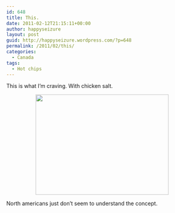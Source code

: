 ```yaml
---
id: 648
title: This.
date: 2011-02-12T21:15:11+00:00
author: happyseizure
layout: post
guid: http://happyseizure.wordpress.com/?p=648
permalink: /2011/02/this/
categories:
  - Canada
tags:
  - Hot chips
---
```

This is what I&#8217;m craving. With chicken salt.

<p style="text-align:center;">
  <a href="http://sydneyaviationmodelshow.webs.com/Hot%20Chips.jpg"><img class="aligncenter" title="chips" src="http://sydneyaviationmodelshow.webs.com/Hot%20Chips.jpg" alt="" width="350" height="263" /></a>
</p>

<p style="text-align:left;">
  North americans just don&#8217;t seem to understand the concept.
</p>